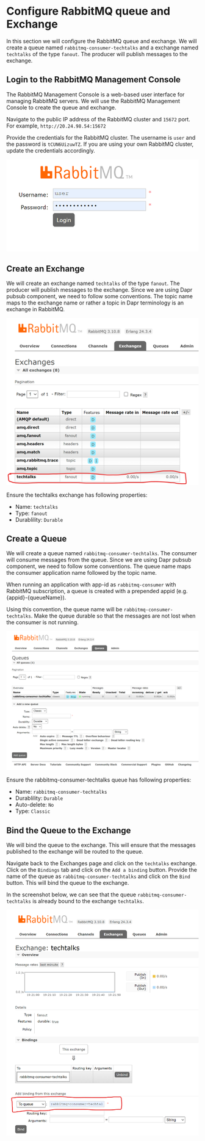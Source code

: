# Configure RabbitMQ queue and Exchange

In this section we will configure the RabbitMQ queue and exchange. We will create a queue named `rabbitmq-consumer-techtalks` and a exchange named `techtalks` of the type `fanout`. The producer will publish messages to the exchange.

## Login to the RabbitMQ Management Console

The RabbitMQ Management Console is a web-based user interface for managing RabbitMQ servers. We will use the RabbitMQ Management Console to create the queue and exchange.

Navigate to the public IP address of the RabbitMQ cluster and `15672` port. For example, `http://20.24.98.54:15672`

Provide the credentials for the RabbitMQ cluster. The username is `user` and the password is `tCUN6UizuwTZ`. If you are using your own RabbitMQ cluster, update the credentials accordingly.

![RabbitMQ Management Console](../images/rabbitmq-management-console.png)

## Create an Exchange

We will create an exchange named `techtalks` of the type `fanout`. The producer will publish messages to the exchange. Since we are using Dapr pubsub component, we need to follow some conventions. The topic name maps to the exchange name or rather a topic in Dapr terminology is an exchange in RabbitMQ.

![Create Exchange](../images/techtalks-rabbitmq-exchange.png)

Ensure the techtalks exchange has following properties:

- Name: `techtalks`
- Type: `fanout`
- Durablility: `Durable`

## Create a Queue

We will create a queue named `rabbitmq-consumer-techtalks`. The consumer will consume messages from the queue. Since we are using Dapr pubsub component, we need to follow some conventions. The queue name maps the consumer application name followed by the topic name.

When running an application with app-id as `rabbitmq-consumer` with RabbitMQ subscription, a queue is created with a prepended appid (e.g. {appid}-{queueName}).

Using this convention, the queue name will be `rabbitmq-consumer-techtalks`. Make the queue durable so that the messages are not lost when the consumer is not running.

![RabbitMQ consumer TechTalks queue](../images/rabbitmq-consumer-techtalks-queue.png)

Ensure the rabbitmq-consumer-techtalks queue has following properties:

- Name: `rabbitmq-consumer-techtalks`
- Durablility: `Durable`
- Auto-delete: `No`
- Type: `Classic`

## Bind the Queue to the Exchange

We will bind the queue to the exchange. This will ensure that the messages published to the exchange will be routed to the queue.

Navigate back to the Exchanges page and click on the `techtalks` exchange. Click on the `Bindings` tab and click on the `Add a binding` button. Provide the name of the queue as `rabbitmq-consumer-techtalks` and click on the `Bind` button. This will bind the queue to the exchange.

In the screenshot below, we can see that the queue `rabbitmq-consumer-techtalks` is already bound to the exchange `techtalks`.

![Bind queue to exchange](../images/bind-queue-to-exchange.png)
